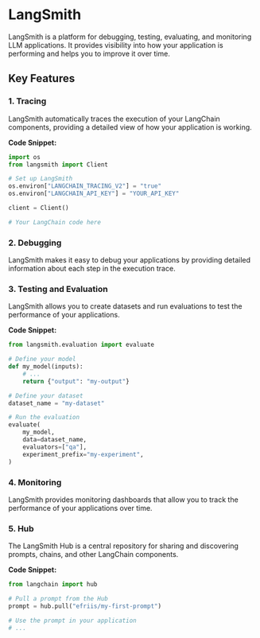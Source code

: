
# LangSmith

LangSmith is a platform for debugging, testing, evaluating, and monitoring LLM applications. It provides visibility into how your application is performing and helps you to improve it over time.

## Key Features

### 1. Tracing

LangSmith automatically traces the execution of your LangChain components, providing a detailed view of how your application is working.

**Code Snippet:**

```python
import os
from langsmith import Client

# Set up LangSmith
os.environ["LANGCHAIN_TRACING_V2"] = "true"
os.environ["LANGCHAIN_API_KEY"] = "YOUR_API_KEY"

client = Client()

# Your LangChain code here
```

### 2. Debugging

LangSmith makes it easy to debug your applications by providing detailed information about each step in the execution trace.

### 3. Testing and Evaluation

LangSmith allows you to create datasets and run evaluations to test the performance of your applications.

**Code Snippet:**

```python
from langsmith.evaluation import evaluate

# Define your model
def my_model(inputs):
    # ...
    return {"output": "my-output"}

# Define your dataset
dataset_name = "my-dataset"

# Run the evaluation
evaluate(
    my_model,
    data=dataset_name,
    evaluators=["qa"],
    experiment_prefix="my-experiment",
)
```

### 4. Monitoring

LangSmith provides monitoring dashboards that allow you to track the performance of your applications over time.

### 5. Hub

The LangSmith Hub is a central repository for sharing and discovering prompts, chains, and other LangChain components.

**Code Snippet:**

```python
from langchain import hub

# Pull a prompt from the Hub
prompt = hub.pull("efriis/my-first-prompt")

# Use the prompt in your application
# ...
```
